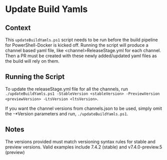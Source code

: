 # Update Build Yamls

## Context

This `updateBuildYamls.ps1` script needs to be run before the build pipeline for PowerShell-Docker is kicked off. Running the script will produce a channel based yaml file, like &lt;channel&gt;ReleaseStage.yml for each channel. Then a PR must be created with these newly added/updated yaml files as the build will rely on them.

## Running the Script

To update the releaseStage.yml file for all the channels, run `./updateBuildYamls.ps1 -StableVersion <stableVersion> -PreviewVersion <previewVersion> -LtsVersion <ltsVersion>`.

If you want the channel versions from channels.json to be used, simply omit the -*Version parameters and run, `./updateBuildYamls.ps1`.

## Notes

The versions provided must match versioning syntax rules for stable and preview versions. Valid examples include 7.4.2 (stable) and v7.4.0-preview.5 (preview)
